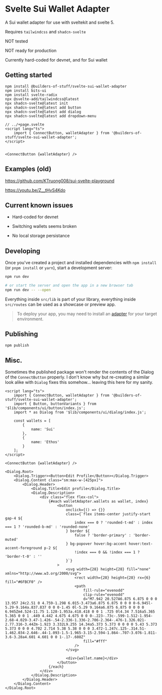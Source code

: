 # Svelte Sui Wallet Adapter

A Sui wallet adapter for use with sveltekit and svelte 5.

Requires `tailwindcss` and `shadcn-svelte`

NOT tested

NOT ready for production

Currently hard-coded for devnet, and for Sui wallet

## Getting started

```
npm install @builders-of-stuff/svelte-sui-wallet-adapter
npm install bits-ui
npm install svelte-radix
npx @svelte-add/tailwindcss@latest
npx shadcn-svelte@latest init
npx shadcn-svelte@latest add button
npx shadcn-svelte@latest add dialog
npx shadcn-svelte@latest add dropdown-menu
```

```
// ../+page.svelte
<script lang="ts">
	import { ConnectButton, walletAdapter } from '@builders-of-stuff/svelte-sui-wallet-adapter';
</script>


<ConnectButton {walletAdapter} />
```

## Examples (old)

https://github.com/KTruong008/sui-svelte-playground

https://youtu.be/Z__tHvS4Kdo

## Current known issues

- Hard-coded for devnet

- Switching wallets seems broken

- No local storage persistance

## Developing

Once you've created a project and installed dependencies with `npm install` (or `pnpm install` or `yarn`), start a development server:

```bash
npm run dev

# or start the server and open the app in a new browser tab
npm run dev -- --open
```

Everything inside `src/lib` is part of your library, everything inside `src/routes` can be used as a showcase or preview app.

> To deploy your app, you may need to install an [adapter](https://kit.svelte.dev/docs/adapters) for your target environment.

## Publishing

```bash
npm publish
```

## Misc.

Sometimes the published package won't render the contents of the Dialog of the `ConnectButton` properly. I don't know why but re-creating a similar look alike with `Dialog` fixes this somehow... leaving this here for my sanity.

```
<script lang="ts">
	import { ConnectButton, walletAdapter } from '@builders-of-stuff/svelte-sui-wallet-adapter';
	import { Button, buttonVariants } from '$lib/components/ui/button/index.js';
	import * as Dialog from '$lib/components/ui/dialog/index.js';

	const wallets = [
		{
			name: 'Sui'
		},
		{
			name: 'Ethos'
		}
	];
</script>

<ConnectButton {walletAdapter} />

<Dialog.Root>
	<Dialog.Trigger><Button>Edit Profile</Button></Dialog.Trigger>
	<Dialog.Content class="sm:max-w-[425px]">
		<Dialog.Header>
			<Dialog.Title>Edit profile</Dialog.Title>
			<Dialog.Description>
				<div class="flex flex-col">
					{#each walletAdapter.wallets as wallet, index}
						<button
							onclick={() => {}}
							class={`flex items-center justify-start gap-4 ${
								index === 0 ? 'rounded-t-md' : index === 1 ? 'rounded-b-md' : 'rounded-none'
							} border ${
								false ? 'border-primary' : 'border-muted'
							} bg-popover hover:bg-accent hover:text-accent-foreground p-2 ${
								!index === 0 && !index === 1 ? 'border-t-0' : ''
							}`}
						>
							<svg width={28} height={28} fill="none" xmlns="http://www.w3.org/2000/svg">
								<rect width={28} height={28} rx={6} fill="#6FBCF0" />
								<path
									fill-rule="evenodd"
									clip-rule="evenodd"
									d="M7.942 20.527A6.875 6.875 0 0 0 13.957 24c2.51 0 4.759-1.298 6.015-3.473a6.875 6.875 0 0 0 0-6.945l-5.29-9.164a.837.837 0 0 0-1.45 0l-5.29 9.164a6.875 6.875 0 0 0 0 6.945Zm4.524-11.75 1.128-1.953a.418.418 0 0 1 .725 0l4.34 7.516a5.365 5.365 0 0 1 .449 4.442 4.675 4.675 0 0 0-.223-.73c-.599-1.512-1.954-2.68-4.029-3.47-1.426-.54-2.336-1.336-2.706-2.364-.476-1.326.021-2.77.316-3.44Zm-1.923 3.332L9.255 14.34a5.373 5.373 0 0 0 0 5.43 5.373 5.373 0 0 0 4.702 2.714 5.38 5.38 0 0 0 3.472-1.247c.125-.314.51-1.462.034-2.646-.44-1.093-1.5-1.965-3.15-2.594-1.864-.707-3.076-1.811-3.6-3.28a4.601 4.601 0 0 1-.17-.608Z"
									fill="#fff"
								/>
							</svg>

							<div>{wallet.name}</div>
						</button>
					{/each}
				</div>
			</Dialog.Description>
		</Dialog.Header>
	</Dialog.Content>
</Dialog.Root>

```
